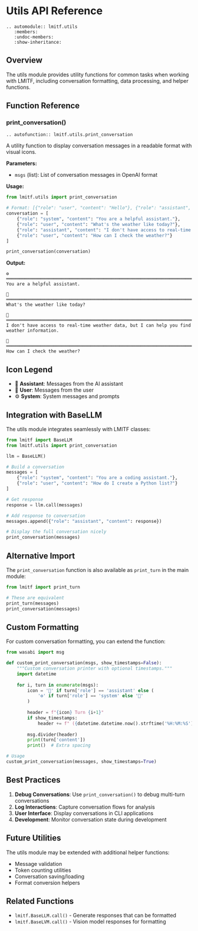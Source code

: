 # Utils API Reference

```{eval-rst}
.. automodule:: lmitf.utils
   :members:
   :undoc-members:
   :show-inheritance:
```

## Overview

The utils module provides utility functions for common tasks when working with LMITF, including conversation formatting, data processing, and helper functions.

## Function Reference

### print_conversation()

```{eval-rst}
.. autofunction:: lmitf.utils.print_conversation
```

A utility function to display conversation messages in a readable format with visual icons.

**Parameters:**
- `msgs` (list): List of conversation messages in OpenAI format

**Usage:**

```python
from lmitf.utils import print_conversation

# Format: [{"role": "user", "content": "Hello"}, {"role": "assistant", "content": "Hi there!"}]
conversation = [
    {"role": "system", "content": "You are a helpful assistant."},
    {"role": "user", "content": "What's the weather like today?"},
    {"role": "assistant", "content": "I don't have access to real-time weather data, but I can help you find weather information."},
    {"role": "user", "content": "How can I check the weather?"}
]

print_conversation(conversation)
```

**Output:**
```
⚙️ ════════════════════════════════════════════════════════════════════════════════
You are a helpful assistant.

👤 ════════════════════════════════════════════════════════════════════════════════
What's the weather like today?

🤖 ════════════════════════════════════════════════════════════════════════════════
I don't have access to real-time weather data, but I can help you find weather information.

👤 ════════════════════════════════════════════════════════════════════════════════
How can I check the weather?
```

## Icon Legend

- 🤖 **Assistant**: Messages from the AI assistant
- 👤 **User**: Messages from the user
- ⚙️ **System**: System messages and prompts

## Integration with BaseLLM

The utils module integrates seamlessly with LMITF classes:

```python
from lmitf import BaseLLM
from lmitf.utils import print_conversation

llm = BaseLLM()

# Build a conversation
messages = [
    {"role": "system", "content": "You are a coding assistant."},
    {"role": "user", "content": "How do I create a Python list?"}
]

# Get response
response = llm.call(messages)

# Add response to conversation
messages.append({"role": "assistant", "content": response})

# Display the full conversation nicely
print_conversation(messages)
```

## Alternative Import

The `print_conversation` function is also available as `print_turn` in the main module:

```python
from lmitf import print_turn

# These are equivalent
print_turn(messages)
print_conversation(messages)
```

## Custom Formatting

For custom conversation formatting, you can extend the function:

```python
from wasabi import msg

def custom_print_conversation(msgs, show_timestamps=False):
    """Custom conversation printer with optional timestamps."""
    import datetime
    
    for i, turn in enumerate(msgs):
        icon = '🤖' if turn['role'] == 'assistant' else (
            '⚙️' if turn['role'] == 'system' else '👤'
        )
        
        header = f"{icon} Turn {i+1}"
        if show_timestamps:
            header += f" ({datetime.datetime.now().strftime('%H:%M:%S')})"
            
        msg.divider(header)
        print(turn['content'])
        print()  # Extra spacing

# Usage
custom_print_conversation(messages, show_timestamps=True)
```

## Best Practices

1. **Debug Conversations**: Use `print_conversation()` to debug multi-turn conversations
2. **Log Interactions**: Capture conversation flows for analysis
3. **User Interface**: Display conversations in CLI applications
4. **Development**: Monitor conversation state during development

## Future Utilities

The utils module may be extended with additional helper functions:

- Message validation
- Token counting utilities  
- Conversation saving/loading
- Format conversion helpers

## Related Functions

- `lmitf.BaseLLM.call()` - Generate responses that can be formatted
- `lmitf.BaseLVM.call()` - Vision model responses for formatting